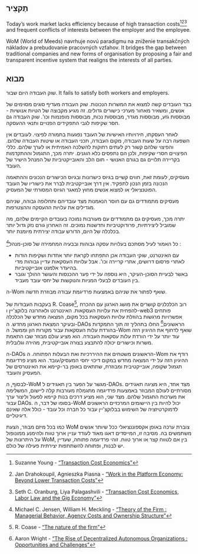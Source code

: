 

## תַקצִיר

Today’s work market lacks efficiency because of high transaction costs[^1][^2][^3] and frequent conflicts of interests between the employer and the employee.

WoM (World of Meeds) navrhuje novú paradigmu na zníženie transakčných nákladov a prebudovanie pracovných vzťahov. It bridges the gap between traditional companies and new forms of organisation by proposing a fair and transparent incentive system that realigns the interests of all parties.

## מבוא

שוק העבודה היום שבור. It fails to satisfy both workers and employers.

בצד העובדים קשה למצוא את המשרות הנכונות. שוק העבודה מעדיף סוגים מסוימים של אנשים, ומשאיר מאחור מערכי כישורים גדולים. זה מגיע מקבוצה של הטיות אנושיות - מבוססות גזע, מבוססות מגדר, מבוססות נכות, מבוססות מופנמות וכו'. שוק העבודה גם חסר שקיפות לגבי התפקידים הפנויים ותנאי ההעסקה.

לאחר העסקתו, חירויותיו האישיות של העובד נפגעות בתמורה לפיצוי. לעובדים אין השפעה רבה על שעות העבודה, מקום העבודה, תכני העבודה או שיטות העבודה שלהם. והפיצוי שלהם קשור רק לעתים רחוקות להשלכה האמיתית או לערך שלהם. כללי הפיצויים חסרי שקיפות, ולכן הם נתפסים כלא הוגנים. יתרה מכך, התגמול וההתקדמות בקריירה תלויים גם בגורם האנושי - תום הלב והאובייקטיביות של המנהל הישיר של העובד.

מעסיקים, לעומת זאת, חווים קשיים בגיוס כישרונות ובגיוס הכישורים הנכונים וההתאמה הנכונה בזמן הנכון לתפקיד. אין דרך אובייקטיבית לברר את כישוריו של העובד הפוטנציאלי או למצוא אנשים מחוץ למאגר הגיוס המסורתי של המעסיק.

מעסיקים מתמודדים גם עם חוסר הנאמנות מצד עובדיהם ותחלופה גבוהה, שניהם מגדילים את עלויות ההעסקה וההצטרפות.

יתרה מכך, מעסיקים גם מתמודדים עם מעורבות נמוכה בעובדים הקיימים שלהם, מה שמוביל ליצירתיות, פרודוקטיביות וחדשנות נמוכים. זה האחרון גורם נזק גדול יותר בכלכלה של היום, הדורש עבודה יצירתית מיומנת יותר.

כל האמור לעיל מסתכם בעלויות עסקה גבוהות ובבעיה המחמירה של סוכן-מנהל[^4] :

- עם האינטרנט, שוקי העבודה אכן התפתחו לקראת יותר אחדות ושקיפות הודות לאתרי פרסום דרושים, אתרי קריירה וכו'. אבל עלויות העסקאות עדיין גבוהות מדי בהיעדר אלמנט אובייקטיביות.
- באשר לבעיית הסוכן-העיקר, היא נוספה על ידי פער ההכנסות והעושר ההולך וגובר בין העובדים לבעלי המניות והנוקשות של יחסי עובד מעביד.

ה-Wom שואף לפתור את שניהם באמצעות פרדיגמת עבודה מבוזרת חדשה.

בעקבות העבודות של R. Coase[^5], רוב הכלכלנים קושרים את מושג הארגון עם ההכרח להפחית את עלויות העסקאות. האינטרנט ולאחרונה בלוקצ'יין ו-web3 פותחים אפשרויות מרגשות בהוזלת עלויות העסקאות בכל מקום, המצאה מחדש של הכלכלה ובעיקר המצאת הארגון מחדש. ה-DAOs הראשונים[^6] החלו בתהליך זה תוך התמקדות בהורדת עלות העסקאות עבור מקורות הון וממשל. ה-Wom שואף לדחוף את ההיגיון הזה עוד יותר על ידי הורדת עלות עסקאות העבודה. הוא מציע עולם מבוזר שבו התאמת משרות וכישורים יכולה להתבצע בצורה אובייקטיבית, מהירה וגלובלית.

ה-DAOs הראשונים משטחים את ההיררכיות ואת הבעלות הפתוחה. ה-Wom רודף את ההיגיון הזה על ידי המצאה מחדש במקום דיכוי יחסי המעסיק/עובד. הוא מציג פרדיגמת תגמול שקופה, אובייקטיבית ומבוזרת, שתתאים באופן בר-קיימא את האינטרסים של המעסיק והעובד.

לבסוף, ה-WoM מגשר על הפער בין תאגידים ל-DAOs. מצד אחד, היא מציגה תאגידים מסורתיים לעולם המבוזר באמצעות פרדיגמה מתגמלת מעורבות קלה ליישום, המשלימה את מערכות התגמול שלהם. מצד שני, הוא מציע דרכים בנות קיימא לפעול וליצור ערך עבור DAOs. בסופו של דבר, ה-WoM יכול להיות בין היישומים המרכזיים הראשונים לדמוקרטיזציה של השימוש בבלוקצ'יין עבור כל חברה וכל עובד - כולל אלה שאינם דיגיטליים.

כמו בכל מיזם מבוזר, הצעת WoM צוברת ערכה באופן אקספוננציאלי ככל שיותר אנשים משתמשים בה. מסיבה זו, המייסדים דאגו מאוד לעודד עניין ארוך טווח ולהימנע ממונופול על היתרונות של WoM, בין אם לטווח קצר או ארוך טווח. זוהי פרדיגמה פתוחה, שעדיין יש לבנות, ופתוחה להשתתפות יצירתית פעילה של כולם.


[^1]: Suzanne Young - [“Transaction Cost Economics”](https://www.academia.edu/24703426/Transaction_Cost_Economics)
[^2]: Jan Drahokoupil, Agnieszka Piasna - [“Work in the Platform Economy: Beyond Lower Transaction Costs”](https://www.intereconomics.eu/contents/year/2017/number/6/article/work-in-the-platform-economy-beyond-lower-transaction-costs.html)
[^3]: Seth C. Oranburg, Liya Palagashvili - [“Transaction Cost Economics, Labor Law and the Gig Economy”](https://dsc.duq.edu/cgi/viewcontent.cgi?article=1115&context=law-faculty-scholarship)
[^4]: Michael C. Jensen, William H. Meckling - [“Theory of the Firm : Managerial Behavior, Agency Costs and Ownership Structure”](https://www.sfu.ca/~wainwrig/Econ400/jensen-meckling.pdf)
[^5]: R. Coase - [“The nature of the firm”](http://econdse.org/wp-content/uploads/2014/09/firm-coase.pdf)
[^6]: Aaron Wright - [“The Rise of Decentralized Autonomous Organizations : Opportunities and Challenges”](https://stanford-jblp.pubpub.org/pub/rise-of-daos/release/1)

